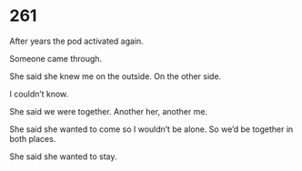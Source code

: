 # 261

After years the pod activated again. 

Someone came through.

She said she knew me on the outside. On the other side.

I couldn’t know.

She said we were together. Another her, another me.

She said she wanted to come so I wouldn’t be alone. So we’d be together in both places.

She said she wanted to stay.
